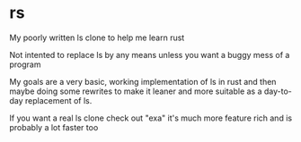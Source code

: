 # rs
My poorly written ls clone to help me learn rust

Not intented to replace ls by any means unless you want a buggy mess of a program


My goals are a very basic, working implementation of ls in rust and then maybe doing some rewrites 
to make it leaner and more suitable as a day-to-day replacement of ls. 


If you want a real ls clone check out "exa" it's much more feature rich and is probably a lot faster too
